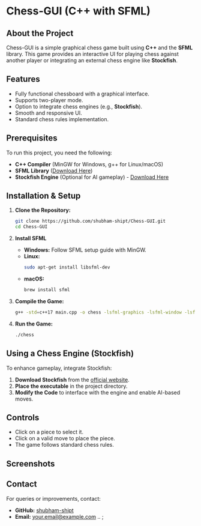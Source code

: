 # Chess-GUI (C++ with SFML)

## About the Project
Chess-GUI is a simple graphical chess game built using **C++** and the **SFML** library. This game provides an interactive UI for playing chess against another player or integrating an external chess engine like **Stockfish**.

## Features
- Fully functional chessboard with a graphical interface.
- Supports two-player mode.
- Option to integrate chess engines (e.g., **Stockfish**).
- Smooth and responsive UI.
- Standard chess rules implementation.

## Prerequisites
To run this project, you need the following:
- **C++ Compiler** (MinGW for Windows, g++ for Linux/macOS)
- **SFML Library** ([Download Here](https://www.sfml-dev.org/download.php))
- **Stockfish Engine** (Optional for AI gameplay) - [Download Here](https://stockfishchess.org/download/)

## Installation & Setup

1. **Clone the Repository:**
   ```sh
   git clone https://github.com/shubham-shipt/Chess-GUI.git
   cd Chess-GUI
   ```

2. **Install SFML**
   - **Windows:** Follow SFML setup guide with MinGW.
   - **Linux:**
     ```sh
     sudo apt-get install libsfml-dev
     ```
   - **macOS:**
     ```sh
     brew install sfml
     ```

3. **Compile the Game:**
   ```sh
   g++ -std=c++17 main.cpp -o chess -lsfml-graphics -lsfml-window -lsfml-system
   ```

4. **Run the Game:**
   ```sh
   ./chess
   ```

## Using a Chess Engine (Stockfish)
To enhance gameplay, integrate Stockfish:
1. **Download Stockfish** from the [official website](https://stockfishchess.org/download/).
2. **Place the executable** in the project directory.
3. **Modify the Code** to interface with the engine and enable AI-based moves.

## Controls
- Click on a piece to select it.
- Click on a valid move to place the piece.
- The game follows standard chess rules.

## Screenshots



## Contact
For queries or improvements, contact:
- **GitHub:** [shubham-shipt](https://github.com/shubham-shipt)
- **Email:** your.email@example.com
.. ;
